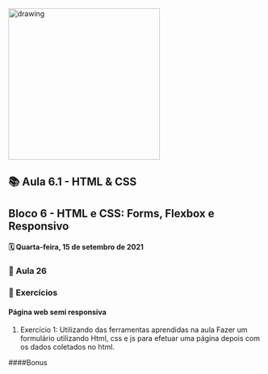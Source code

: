 <img src="https://user-images.githubusercontent.com/87394535/129942939-007fc304-2ac0-431d-b018-685951e5750f.png" alt="drawing" width="300"/>

## 📚 Aula 6.1 -  HTML & CSS
## Bloco 6 - HTML e CSS: Forms, Flexbox e Responsivo
#### 🗓️ Quarta-feira, 15 de setembro de 2021 

### 📖 Aula 26
### 📓 Exercícios
#### Página web semi responsiva
1.  Exercício 1:
Utilizando das ferramentas aprendidas na aula Fazer um formulário utilizando Html, css e js para efetuar uma página depois com os dados coletados no html.


####Bonus

